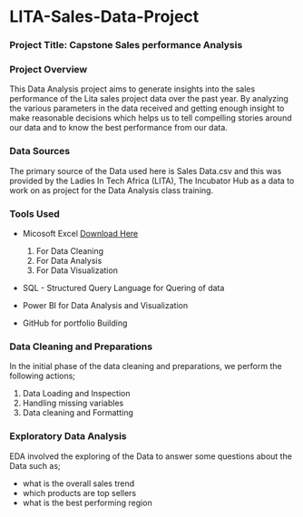 # LITA-Sales-Data-Project

### Project Title: Capstone Sales performance Analysis

### Project Overview
This Data Analysis project aims to generate insights into the sales performance of the Lita sales project data over the past year. By analyzing the various parameters in the data received and getting enough insight to make reasonable decisions which helps us to tell compelling stories around our data and to know the best performance from our data.

### Data Sources
The primary source of the Data used here is Sales Data.csv and this was provided by the Ladies In Tech Africa (LITA), The Incubator Hub as a data to work on as project for the Data Analysis class training.

### Tools Used 
- Micosoft Excel [Download Here](https://www.microsoft.com)
  1. For Data Cleaning
  2. For Data Analysis
  3. For Data Visualization
  
- SQL - Structured Query Language for Quering of data
- Power BI for Data Analysis and Visualization
- GitHub for portfolio Building

### Data Cleaning and Preparations
In the initial phase of the data cleaning and preparations, we perform the following actions;
1. Data Loading and Inspection
2. Handling missing variables
3. Data cleaning and Formatting

### Exploratory Data Analysis
EDA involved the exploring of the Data to answer some questions about the Data such as;
- what is the overall sales trend
- which products are top sellers
- what is the best performing region
